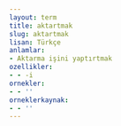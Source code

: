 ```yaml
---
layout: term
title: aktartmak
slug: aktartmak
lisan: Türkçe
anlamlar:
- Aktarma işini yaptırtmak
ozellikler:
- - -i
ornekler:
- - ''
orneklerkaynak:
- - ''
---
```

